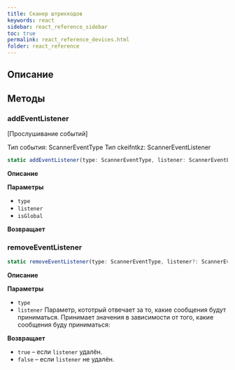 ```yaml
---
title: Сканер штрихкодов
keywords: react
sidebar: react_reference_sidebar
toc: true
permalink: react_reference_devices.html
folder: react_reference
---
```


## Описание

## Методы

### addEventListener

[Прослушивание событий]

Тип события: ScannerEventType
Тип ckeifntkz: ScannerEventListener

```js
static addEventListener(type: ScannerEventType, listener: ScannerEventListener, isGlobal: boolean = true): void
```

**Описание**

**Параметры**

* `type`
* `listener`
* `isGlobal`

**Возвращает**

### removeEventListener

```js
static removeEventListener(type: ScannerEventType, listener?: ScannerEventListener): boolean
```

**Описание**

**Параметры**

* `type`
* `listener`
Параметр, кототрый отвечает за то, какие сообщения будут приниматься. Принимает значения в зависимости от того, какие сообщения буду приниматься:


**Возвращает**

* `true` – если `listener` удалён.
* `false` – если `listener` не удалён.
